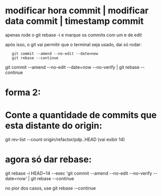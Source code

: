 # modificar hora commit | modificar data commit | timestamp commit


apenas rode o git rebase -i e marque os commits com um e de edit

após isso, o git vai permitir que o terminal seja usado, dai só rodar:

```git
   git commit --amend --no-edit --date=now
   git rebase --continue
```

   git commit --amend --no-edit --date=now --no-verify | git rebase --continue  


   # forma 2:

# Conte a quantidade de commits que esta distante do origin:
git rev-list --count origin/refactor/pdp..HEAD (vai exibir 14)

# agora só dar rebase:
git rebase -i HEAD~14 --exec 'git commit --amend --no-edit --no-verify --date=now' | git rebase --continue

no pior dos casos, use git rebase --continue